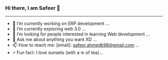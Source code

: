 ### Hi there, I am Safeer 👋
***

- 🔭 I’m currently working on ERP development ...
- 🌱 I’m currently exploring web 3.0 ...
- 🤔 I’m looking for people interested in learning Web development ...
- 💬 Ask me about anything you want XD ...
- 📫 How to reach me: [email]: <safeer.ahmedk98@gmail.com> ...
- ⚡ Fun fact: I love sunsets (with a ☕ of tea)...

